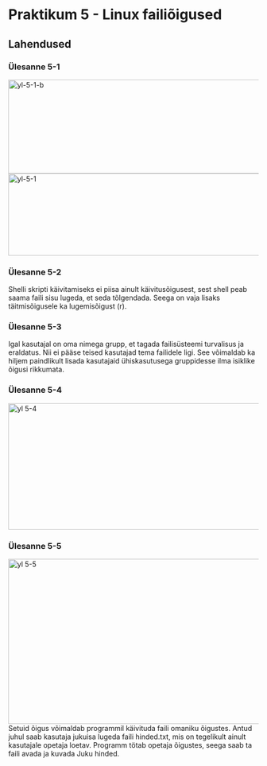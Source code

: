 # Praktikum 5 - Linux failiõigused #


## Lahendused ##
### Ülesanne 5-1 ###
<img width="804" height="189" alt="yl-5-1-b" src="https://github.com/user-attachments/assets/c098973a-cc75-44f8-857e-343b04f26562" />

<img width="591" height="165" alt="yl-5-1" src="https://github.com/user-attachments/assets/0d9d828b-590f-400f-96f1-e78c0bb507db" />

### Ülesanne 5-2 ###

Shelli skripti käivitamiseks ei piisa ainult käivitusõigusest, sest shell peab saama faili sisu lugeda, et seda tõlgendada.
Seega on vaja lisaks täitmisõigusele ka lugemisõigust (r).

### Ülesanne 5-3 ### 

Igal kasutajal on oma nimega grupp, et tagada failisüsteemi turvalisus ja eraldatus. Nii ei pääse teised kasutajad tema failidele ligi.
See võimaldab ka hiljem paindlikult lisada kasutajaid ühiskasutusega gruppidesse ilma isiklike õigusi rikkumata.

### Ülesanne 5-4 ### 

<img width="1012" height="254" alt="yl 5-4" src="https://github.com/user-attachments/assets/cdf43445-e89f-44d6-838a-557e08d4dcc0" />

### Ülesanne 5-5 ###

<img width="919" height="332" alt="yl 5-5" src="https://github.com/user-attachments/assets/5c9c3b9d-e695-4a2d-bb93-591e14bdfd4e" />
Setuid õigus võimaldab programmil käivituda faili omaniku õigustes. Antud juhul saab kasutaja jukuisa lugeda faili hinded.txt, mis on tegelikult ainult kasutajale opetaja loetav. Programm tötab opetaja õigustes, seega saab ta faili avada ja kuvada Juku hinded.
